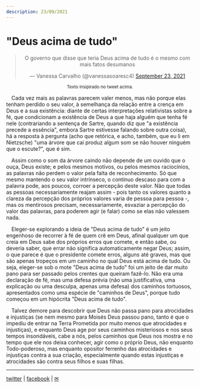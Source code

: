 ```yaml
---
description: 23/09/2021
---
```


# "Deus acima de tudo"

<div align="center">
<blockquote class="twitter-tweet"><p lang="pt" dir="ltr">O governo que disse que teria Deus acima de tudo é o mesmo com mais fatos desumanos</p>&mdash; Vanessa Carvalho (@vanessasoaresc4) <a href="https://twitter.com/vanessasoaresc4/status/1441020898501345287?ref_src=twsrc%5Etfw">September 23, 2021</a></blockquote> <script async src="https://platform.twitter.com/widgets.js" charset="utf-8"></script>
<sup>Texto insipirado no tweet acima.</sup>
</div>

<p>&emsp;Cada vez mais as palavras parecem valer menos, mas não porque elas tenham perdido o seu valor, à semelhança da relação entre a crença em Deus e a sua existência: diante de certas interpretações relativistas sobre a fé, que condicionam a existência de Deus a que haja alguém que tenha fé nele (contrariando a sentença de Sartre, quando diz que "a existência precede a essência", embora Sartre estivesse falando sobre outra coisa), há a resposta à pergunta (acho que retórica, e acho, também, que eu li em Nietzsche) "uma árvore que cai produz algum som se não houver ninguém que o escute?", que é sim.</p>
<p>&emsp;Assim como o som da árvore caindo não depende de um ouvido que o ouça, Deus existe; e pelos mesmos motivos, ou pelos mesmos raciocínios, as palavras não perdem o valor pela falta de reconhecimento. Só que mesmo mantendo o seu valor intrínseco, o contínuo descaso para com a palavra pode, aos poucos, corroer a percepção deste valor. Não que todas as pessoas necessariamente reajam assim - pois tanto os valores quanto a clareza da percepção dos próprios valores varia de pessoa para pessoa -, mas os mentirosos precisam, necessariamente, esvaziar a percepção do valor das palavras, para poderem agir (e falar) como se elas não valessem nada.</p>
<p>&emsp;Eleger-se explorando a ideia de "Deus acima de tudo" é um jeito engenhoso de recorrer à fé de quem crê em Deus, afinal qualquer um que creia em Deus sabe dos próprios erros que comete, e então sabe, ou deveria saber, que errar não significa automaticamente negar Deus; assim, o que parece é que o presidente comete erros, alguns até graves, mas que são apenas tropeços em um caminho no qual Deus está acima de tudo. Ou seja, eleger-se sob o mote "Deus acima de tudo" foi um jeito de dar muito pano para ser passado pelos crentes que queiram fazê-lo. Não era uma declaração de fé, mas uma defesa prévia (não uma justificativa, uma explicação ou uma desculpa, apenas uma defesa) dos caminhos tortuosos, apresentados como uma espécie de "caminhos de Deus", porque tudo começou em um hipócrita "Deus acima de tudo".</p>
<p>&emsp;Talvez demore para descobrir que Deus não passa pano para atrocidades e injustiças (se nem mesmo para Moisés Deus passou pano, tanto é que o impediu de entrar na Terra Prometida por muito menos que atrocidades e injustiças), e enquanto Deus age por seus caminhos misteriosos e nos seus tempos insondáveis, cabe a nós, pelos caminhos que Deus nos mostra e no tempo que ele nos deixa conhecer, agir como o próprio Deus, não enquanto Todo-poderoso, mas enquanto opositor ferrenho das atrocidades e injustiças contra a sua criação, especialmente quando estas injustiças e atrocidades são contra seus filhos e suas filhas.</p>

***
[twitter](https://twitter.com/mrclmlt) | [facebook](https://www.facebook.com/mrclmlt) | [✉](mailto:mrclmlt@gmail.com)
